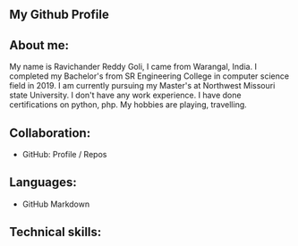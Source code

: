 ## My Github Profile

## About me:
My name is Ravichander Reddy Goli, I came from Warangal, India. I completed my Bachelor's from SR Engineering College in computer science field in 2019. I am currently pursuing my Master's at Northwest Missouri state University. I don't have any work experience. I have done certifications on python, php. My hobbies are playing, travelling. 

## Collaboration:
* GitHub: Profile / Repos

## Languages:
* GitHub Markdown

## Technical skills:

